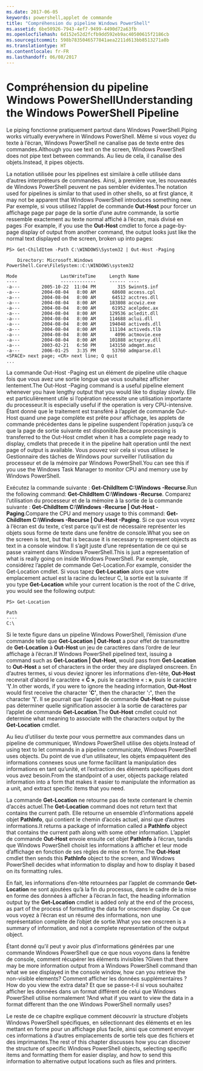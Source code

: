 ```yaml
---
ms.date: 2017-06-05
keywords: powershell,applet de commande
title: "Compréhension du pipeline Windows PowerShell"
ms.assetid: 6be50926-7943-4ef7-9499-4490d72a63fb
ms.openlocfilehash: 6d152e52d2fcfb9dd592eb9ac40500615f2186cb
ms.sourcegitcommit: 598b7835046577841aea2211d613bb8513271a8b
ms.translationtype: HT
ms.contentlocale: fr-FR
ms.lasthandoff: 06/08/2017
---
```

# <a name="understanding-the-windows-powershell-pipeline"></a><span data-ttu-id="ce182-103">Compréhension du pipeline Windows PowerShell</span><span class="sxs-lookup"><span data-stu-id="ce182-103">Understanding the Windows PowerShell Pipeline</span></span>
<span data-ttu-id="ce182-104">Le piping fonctionne pratiquement partout dans Windows PowerShell.</span><span class="sxs-lookup"><span data-stu-id="ce182-104">Piping works virtually everywhere in Windows PowerShell.</span></span> <span data-ttu-id="ce182-105">Même si vous voyez du texte à l’écran, Windows PowerShell ne canalise pas de texte entre des commandes.</span><span class="sxs-lookup"><span data-stu-id="ce182-105">Although you see text on the screen, Windows PowerShell does not pipe text between commands.</span></span> <span data-ttu-id="ce182-106">Au lieu de cela, il canalise des objets.</span><span class="sxs-lookup"><span data-stu-id="ce182-106">Instead, it pipes objects.</span></span>

<span data-ttu-id="ce182-107">La notation utilisée pour les pipelines est similaire à celle utilisée dans d’autres interpréteurs de commandes. Ainsi, à première vue, les nouveautés de Windows PowerShell peuvent ne pas sembler évidentes.</span><span class="sxs-lookup"><span data-stu-id="ce182-107">The notation used for pipelines is similar to that used in other shells, so at first glance, it may not be apparent that Windows PowerShell introduces something new.</span></span> <span data-ttu-id="ce182-108">Par exemple, si vous utilisez l’applet de commande **Out-Host** pour forcer un affichage page par page de la sortie d’une autre commande, la sortie ressemble exactement au texte normal affiché à l’écran, mais divisé en pages :</span><span class="sxs-lookup"><span data-stu-id="ce182-108">For example, if you use the **Out-Host** cmdlet to force a page-by-page display of output from another command, the output looks just like the normal text displayed on the screen, broken up into pages:</span></span>

```
PS> Get-ChildItem -Path C:\WINDOWS\System32 | Out-Host -Paging

    Directory: Microsoft.Windows PowerShell.Core\FileSystem::C:\WINDOWS\system32

Mode                LastWriteTime     Length Name
----                -------------     ------ ----
-a---        2005-10-22  11:04 PM        315 $winnt$.inf
-a---        2004-08-04   8:00 AM      68608 access.cpl
-a---        2004-08-04   8:00 AM      64512 acctres.dll
-a---        2004-08-04   8:00 AM     183808 accwiz.exe
-a---        2004-08-04   8:00 AM      61952 acelpdec.ax
-a---        2004-08-04   8:00 AM     129536 acledit.dll
-a---        2004-08-04   8:00 AM     114688 aclui.dll
-a---        2004-08-04   8:00 AM     194048 activeds.dll
-a---        2004-08-04   8:00 AM     111104 activeds.tlb
-a---        2004-08-04   8:00 AM       4096 actmovie.exe
-a---        2004-08-04   8:00 AM     101888 actxprxy.dll
-a---        2003-02-21   6:50 PM     143150 admgmt.msc
-a---        2006-01-25   3:35 PM      53760 admparse.dll
<SPACE> next page; <CR> next line; Q quit
...
```

<span data-ttu-id="ce182-109">La commande Out-Host -Paging est un élément de pipeline utile chaque fois que vous avez une sortie longue que vous souhaitez afficher lentement.</span><span class="sxs-lookup"><span data-stu-id="ce182-109">The Out-Host -Paging command is a useful pipeline element whenever you have lengthy output that you would like to display slowly.</span></span> <span data-ttu-id="ce182-110">Elle est particulièrement utile si l’opération nécessite une utilisation importante du processeur.</span><span class="sxs-lookup"><span data-stu-id="ce182-110">It is especially useful if the operation is very CPU-intensive.</span></span> <span data-ttu-id="ce182-111">Étant donné que le traitement est transféré à l’applet de commande Out-Host quand une page complète est prête pour affichage, les applets de commande précédentes dans le pipeline suspendent l’opération jusqu’à ce que la page de sortie suivante est disponible.</span><span class="sxs-lookup"><span data-stu-id="ce182-111">Because processing is transferred to the Out-Host cmdlet when it has a complete page ready to display, cmdlets that precede it in the pipeline halt operation until the next page of output is available.</span></span> <span data-ttu-id="ce182-112">Vous pouvez voir cela si vous utilisez le Gestionnaire des tâches de Windows pour surveiller l’utilisation du processeur et de la mémoire par Windows PowerShell.</span><span class="sxs-lookup"><span data-stu-id="ce182-112">You can see this if you use the Windows Task Manager to monitor CPU and memory use by Windows PowerShell.</span></span>

<span data-ttu-id="ce182-113">Exécutez la commande suivante : **Get-ChildItem C:\\Windows -Recurse**.</span><span class="sxs-lookup"><span data-stu-id="ce182-113">Run the following command: **Get-ChildItem C:\\Windows -Recurse**.</span></span> <span data-ttu-id="ce182-114">Comparez l’utilisation du processeur et de la mémoire à la sortie de la commande suivante : **Get-ChildItem C:\\Windows -Recurse | Out-Host -Paging**.</span><span class="sxs-lookup"><span data-stu-id="ce182-114">Compare the CPU and memory usage to this command: **Get-ChildItem C:\\Windows -Recurse | Out-Host -Paging**.</span></span> <span data-ttu-id="ce182-115">Si ce que vous voyez à l’écran est du texte, c’est parce qu’il est de nécessaire représenter les objets sous forme de texte dans une fenêtre de console.</span><span class="sxs-lookup"><span data-stu-id="ce182-115">What you see on the screen is text, but that is because it is necessary to represent objects as text in a console window.</span></span> <span data-ttu-id="ce182-116">Il s’agit juste d’une représentation de ce qui se passe vraiment dans Windows PowerShell.</span><span class="sxs-lookup"><span data-stu-id="ce182-116">This is just a representation of what is really going on inside Windows PowerShell.</span></span> <span data-ttu-id="ce182-117">Par exemple, considérez l’applet de commande Get-Location.</span><span class="sxs-lookup"><span data-stu-id="ce182-117">For example, consider the Get-Location cmdlet.</span></span> <span data-ttu-id="ce182-118">Si vous tapez **Get-Location** alors que votre emplacement actuel est la racine du lecteur C, la sortie est la suivante :</span><span class="sxs-lookup"><span data-stu-id="ce182-118">If you type **Get-Location** while your current location is the root of the C drive, you would see the following output:</span></span>

```
PS> Get-Location

Path
----
C:\
```

<span data-ttu-id="ce182-119">Si le texte figure dans un pipeline Windows PowerShell, l’émission d’une commande telle que **Get-Location | Out-Host** a pour effet de transmettre de **Get-Location** à **Out-Host** un jeu de caractères dans l’ordre de leur affichage à l’écran.</span><span class="sxs-lookup"><span data-stu-id="ce182-119">If Windows PowerShell pipelined text, issuing a command such as **Get-Location | Out-Host**, would pass from **Get-Location** to **Out-Host** a set of characters in the order they are displayed onscreen.</span></span> <span data-ttu-id="ce182-120">En d’autres termes, si vous deviez ignorer les informations d’en-tête, **Out-Host** recevrait d’abord le caractère « **C »**, puis le caractère « **: »**, puis le caractère '**\\'**.</span><span class="sxs-lookup"><span data-stu-id="ce182-120">In other words, if you were to ignore the heading information, **Out-Host** would first receive the character '**C'**, then the character '**:'**, then the character '**\\'**.</span></span> <span data-ttu-id="ce182-121">Il se pourrait que l’applet de commande **Out-Host** ne puisse pas déterminer quelle signification associer à la sortie de caractères par l’applet de commande **Get-Location**.</span><span class="sxs-lookup"><span data-stu-id="ce182-121">The **Out-Host** cmdlet could not determine what meaning to associate with the characters output by the **Get-Location** cmdlet.</span></span>

<span data-ttu-id="ce182-122">Au lieu d’utiliser du texte pour vous permettre aux commandes dans un pipeline de communiquer, Windows PowerShell utilise des objets.</span><span class="sxs-lookup"><span data-stu-id="ce182-122">Instead of using text to let commands in a pipeline communicate, Windows PowerShell uses objects.</span></span> <span data-ttu-id="ce182-123">Du point de vue d’un utilisateur, les objets empaquètent des informations connexes sous une forme facilitant la manipulation des informations en tant qu’unité, et l’extraction des éléments spécifiques dont vous avez besoin.</span><span class="sxs-lookup"><span data-stu-id="ce182-123">From the standpoint of a user, objects package related information into a form that makes it easier to manipulate the information as a unit, and extract specific items that you need.</span></span>

<span data-ttu-id="ce182-124">La commande **Get-Location** ne retourne pas de texte contenant le chemin d’accès actuel.</span><span class="sxs-lookup"><span data-stu-id="ce182-124">The **Get-Location** command does not return text that contains the current path.</span></span> <span data-ttu-id="ce182-125">Elle retourne un ensemble d’informations appelé objet **PathInfo**, qui contient le chemin d’accès actuel, ainsi que d’autres informations.</span><span class="sxs-lookup"><span data-stu-id="ce182-125">It returns a package of information called a **PathInfo** object that contains the current path along with some other information.</span></span> <span data-ttu-id="ce182-126">L’applet de commande **Out-Host** envoie ensuite cet objet **PathInfo** à l’écran, tandis que Windows PowerShell choisit les informations à afficher et leur mode d’affichage en fonction de ses règles de mise en forme.</span><span class="sxs-lookup"><span data-stu-id="ce182-126">The **Out-Host** cmdlet then sends this **PathInfo** object to the screen, and Windows PowerShell decides what information to display and how to display it based on its formatting rules.</span></span>

<span data-ttu-id="ce182-127">En fait, les informations d’en-tête retournées par l’applet de commande **Get-Location** ne sont ajoutées qu’à la fin du processus, dans le cadre de la mise en forme des données à afficher à l’écran.</span><span class="sxs-lookup"><span data-stu-id="ce182-127">In fact, the heading information output by the **Get-Location** cmdlet is added only at the end of the process, as part of the process of formatting the data for onscreen display.</span></span> <span data-ttu-id="ce182-128">Ce que vous voyez à l’écran est un résumé des informations, non une représentation complète de l’objet de sortie.</span><span class="sxs-lookup"><span data-stu-id="ce182-128">What you see onscreen is a summary of information, and not a complete representation of the output object.</span></span>

<span data-ttu-id="ce182-129">Étant donné qu’il peut y avoir plus d’informations générées par une commande Windows PowerShell que ce que nous voyons dans la fenêtre de console, comment récupérer les éléments invisibles ?</span><span class="sxs-lookup"><span data-stu-id="ce182-129">Given that there may be more information output from a Windows PowerShell command than what we see displayed in the console window, how can you retrieve the non-visible elements?</span></span> <span data-ttu-id="ce182-130">Comment afficher les données supplémentaires ?</span><span class="sxs-lookup"><span data-stu-id="ce182-130">How do you view the extra data?</span></span> <span data-ttu-id="ce182-131">Et que se passe-t-il si vous souhaitez afficher les données dans un format différent de celui que Windows PowerShell utilise normalement ?</span><span class="sxs-lookup"><span data-stu-id="ce182-131">And what if you want to view the data in a format different than the one Windows PowerShell normally uses?</span></span>

<span data-ttu-id="ce182-132">Le reste de ce chapitre explique comment découvrir la structure d’objets Windows PowerShell spécifiques, en sélectionnant des éléments et en les mettant en forme pour un affichage plus facile, ainsi que comment envoyer ces informations à d’autres emplacements de sortie tels que des fichiers et des imprimantes.</span><span class="sxs-lookup"><span data-stu-id="ce182-132">The rest of this chapter discusses how you can discover the structure of specific Windows PowerShell objects, selecting specific items and formatting them for easier display, and how to send this information to alternative output locations such as files and printers.</span></span>


